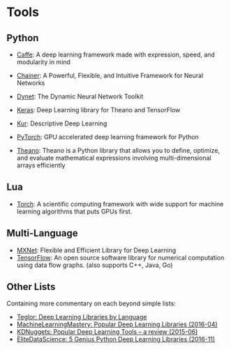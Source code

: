 # Tools

## Python

- [Caffe](http://caffe.berkeleyvision.org/): A deep learning framework made with expression, speed, and modularity in mind
- [Chainer](http://chainer.org/): A Powerful, Flexible, and Intuitive Framework for Neural Networks
- [Dynet](http://dynet.readthedocs.io/en/latest/): The Dynamic Neural Network Toolkit
- [Keras](https://keras.io/): Deep Learning library for Theano and TensorFlow
- [Kur](http://kur.deepgram.com/): Descriptive Deep Learning
- [PyTorch](http://pytorch.org/): GPU accelerated deep learning framework for Python

- [Theano](http://www.deeplearning.net/software/theano/index.html): Theano is a Python library that allows you to define, optimize, and evaluate mathematical expressions involving multi-dimensional arrays efficiently

## Lua

- [Torch](http://torch.ch/): A scientific computing framework with wide support for machine learning algorithms that puts GPUs first.

## Multi-Language

- [MXNet](http://mxnet.io/): Flexible and Efficient Library for Deep Learning
- [TensorFlow](https://www.tensorflow.org/): An open source software library for numerical computation using data flow graphs. (also supports C++, Java, Go)

## Other Lists

Containing more commentary on each beyond simple lists:

- [Teglor: Deep Learning Libraries by Language](http://www.teglor.com/b/deep-learning-libraries-language-cm569/)
- [MachineLearningMastery: Popular Deep Learning Libraries (2016-04)](http://machinelearningmastery.com/popular-deep-learning-libraries/)
- [KDNuggets: Popular Deep Learning Tools – a review (2015-06)](http://www.kdnuggets.com/2015/06/popular-deep-learning-tools.html)
- [EliteDataScience: 5 Genius Python Deep Learning Libraries (2016-11)](https://elitedatascience.com/python-deep-learning-libraries)
